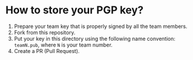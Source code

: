 # How to store your PGP key?

1. Prepare your team key that is properly signed by all the team members.
2. Fork from this repository.
3. Put your key in this directory using the following name convention:
   `teamN.pub`, where `N` is your team number.
4. Create a PR (Pull Request).
